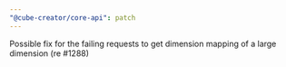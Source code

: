 ```yaml
---
"@cube-creator/core-api": patch
---
```


Possible fix for the failing requests to get dimension mapping of a large dimension (re #1288)
